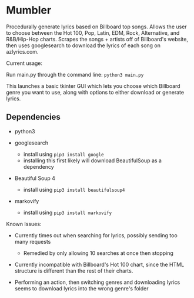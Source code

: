# Mumbler

Procedurally generate lyrics based on Billboard top songs.
Allows the user to choose between the Hot 100, Pop, Latin, EDM, Rock, Alternative, 
and R&B/Hip-Hop charts.
Scrapes the songs + artists off of Billboard's website, then uses googlesearch
to download the lyrics of each song on azlyrics.com.

Current usage:

Run main.py through the command line:
`python3 main.py` 

This launches a basic tkinter GUI which lets you choose which Billboard genre
you want to use, along with options to either download or generate
lyrics.

## Dependencies

* python3

* googlesearch

  + install using `pip3 install google` 
  + installing this first likely will download BeautifulSoup as a dependency

* Beautiful Soup 4

  + install using `pip3 install beautifulsoup4` 

* markovify
  + install using `pip3 install markovify` 

Known Issues:

* Currently times out when searching for lyrics, possibly sending too many requests
  + Remedied by only allowing 10 searches at once then stopping

* Currently incompatible with Billboard's Hot 100 chart, since the HTML structure is different than the rest of their charts.

* Performing an action, then switching genres and downloading lyrics seems to download lyrics into the wrong genre's folder

